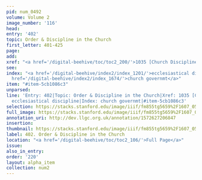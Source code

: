 ```yaml
---
pid: num_0492
volume: Volume 2
image_number: '116'
head: 
entry: '402'
topic: Order & Discipline in the Church
first_letter: 401-425
page: 
add: 
xref: "<a href='/digital-beehive/toc/toc2_200/'>1035 [Church Discipline]</a>"
see: 
index: "<a href='/digital-beehive/index2/index_1201/'>ecclesiastical discipline</a>|<a
  href='/digital-beehive/index2/index_1674/'>church governmt</a>"
item: "#item-5cb1086c3"
unparsed: 
line: 'Entry: 402|Topic: Order & Discipline in the Church|Xref: 1035 [Church Discipline]|Index:
  ecclesiastical discipline|Index: church governmt|#item-5cb1086c3'
selection: https://stacks.stanford.edu/image/iiif/fm855tg5659%2F1607_0583/858,935,2926,717/full/0/default.jpg
full_image: https://stacks.stanford.edu/image/iiif/fm855tg5659%2F1607_0583/full/full/0/default.jpg
annotation_uri: http://dev.llgc.org.uk/annotation/1572627206847
insertion: 
thumbnail: https://stacks.stanford.edu/image/iiif/fm855tg5659%2F1607_0583/858,935,600,180/250,/0/default.jpg
label: 402. Order & Discipline in the Church
location: "<a href='/digital-beehive/toc/toc2_106/'>Full Page</a>"
issue: 
also_in_entry: 
order: '220'
layout: alpha_item
collection: num2
---
```

